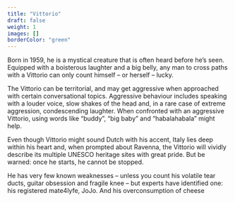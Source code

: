 ```yaml
---
title: "Vittorio"
draft: false
weight: 1
images: []
borderColor: "green"
---
```



Born in 1959, he is a mystical creature that is often heard before he’s seen. Equipped with a boisterous laughter and a big belly, any man to cross paths with a Vittorio can only count himself – or herself – lucky.

The Vittorio can be territorial, and may get aggressive when approached with certain conversational topics. Aggressive behaviour includes speaking with a louder voice, slow shakes of the head and, in a rare case of extreme aggression, condescending laughter. When confronted with an aggressive Vittorio, using words like “buddy”, “big baby” and “habalahabala” might help.

Even though Vittorio might sound Dutch with his accent, Italy lies deep within his heart and, when prompted about Ravenna, the Vittorio will vividly describe its multiple UNESCO heritage sites with great pride. But be warned: once he starts, he cannot be stopped.

He has very few known weaknesses – unless you count his volatile tear ducts, guitar obsession and fragile knee – but experts have identified one: his registered mate4lyfe, JoJo. And his overconsumption of cheese
